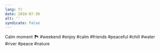 ```yaml
---
lang: fr
date: 2016-07-30
alt: ''
syndicate: false
---
```


Calm moment 🏞 #weekend #enjoy #calm #friends #peaceful #chill #water #river #peace #nature
